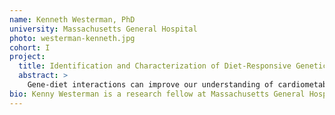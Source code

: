 ```yaml
---
name: Kenneth Westerman, PhD
university: Massachusetts General Hospital
photo: westerman-kenneth.jpg
cohort: I
project:
  title: Identification and Characterization of Diet-Responsive Genetic Loci for Glycemic Traits
  abstract: >
    Gene-diet interactions can improve our understanding of cardiometabolic traits and inform precision nutrition, but they suffer from low power and poor molecular characterization. I hypothesize that a multi-exposure approach to gene-environment interaction testing combined with molecular characterization using metabolomics will allow the discovery of a robust set of diet-interacting loci for glycemic traits.  BDC will provide access to the diverse set of TOPMed cohorts and an environment for running cloud-based workflows. This project will demonstrate the value of the BDC ecosystem in enabling impactful, computationally-intensive research and create additional workflows to be made available for future users.
bio: Kenny Westerman is a research fellow at Massachusetts General Hospital and the Broad Institute. He is interested in developing improved approaches to precision nutrition using genomic and bioinformatic methods. Westerman received his PhD in Biochemical and Molecular Nutrition from Tufts University and is now a part of the Manning Laboratory, where his work involves the development of software and cloud workflows for large-scale gene-environment interaction analysis. His current projects aim to apply these tools to uncover novel gene-diet interactions and develop molecular predictors of personalized response to diet.
---
```

